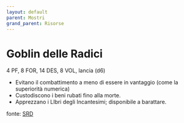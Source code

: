 ```yaml
---
layout: default
parent: Mostri
grand_parent: Risorse
---
```


# Goblin delle Radici
4 PF, 8 FOR, 14 DES, 8 VOL, lancia (d6)
- Evitano il combattimento a meno di essere in vantaggio (come la superiorità numerica)
- Custodiscono i beni rubati fino alla morte.
- Apprezzano i LIbri degli Incantesimi; disponibile a barattare.

fonte: [SRD](/cairn-srd#bestiario)
